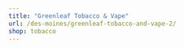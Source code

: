 ```yaml
---
title: "Greenleaf Tobacco & Vape"
url: /des-moines/greenleaf-tobacco-and-vape-2/
shop: tobacco
---
```

